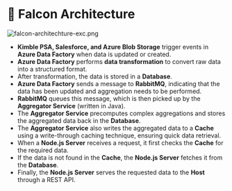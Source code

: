 # 🚀 Falcon Architecture


![falcon-architechture-exc.png](https://prod-files-secure.s3.us-west-2.amazonaws.com/2218d451-9074-449a-9e14-4ae157871206/1c5c9930-f6f6-4a85-9a15-81a64569ec14/falcon-architechture-exc.png?X-Amz-Algorithm=AWS4-HMAC-SHA256&X-Amz-Content-Sha256=UNSIGNED-PAYLOAD&X-Amz-Credential=ASIAZI2LB4667DYSPPFJ%2F20250212%2Fus-west-2%2Fs3%2Faws4_request&X-Amz-Date=20250212T005051Z&X-Amz-Expires=3600&X-Amz-Security-Token=IQoJb3JpZ2luX2VjEMT%2F%2F%2F%2F%2F%2F%2F%2F%2F%2FwEaCXVzLXdlc3QtMiJGMEQCIHipYSzPp7mIJAlgULWeB8XoxxmvT7I1JTkduTWqsGo%2BAiA3Jb2Fv2q2%2B8MOfOG%2Fx2dDESniK9VroYMEVzjyndX6ASqIBAjc%2F%2F%2F%2F%2F%2F%2F%2F%2F%2F8BEAAaDDYzNzQyMzE4MzgwNSIMkU6m3yzUX142lTSnKtwDMIskrtvtbGvPyktPU7APRO%2B9hvlBoj0AQrwupsZKGwg%2BEGyjLB9INHKfC%2FnkGpenPqxFl2zxk7u%2BRMgSPXtrj671J7vYWzy%2B8le%2Fbp1XIovB%2Bw%2BURp1aQwO2%2F6Dyj7Ud8HkWXqghbo9LDK8tI3AoH%2Fkhtwba%2BzBgCE5OdVpj%2FrBzXe%2FTH6lCkVhzJdm8Q5zkoDnp2Gz%2FSbNPtkyCqXy9tkWbDw9mitpB01jf4jMTi%2BDC%2FTe%2FU4waceh8oCPOPec6aWDUtpP3JRlGO4T8Y%2Fen6kDKvx0xpnDiwSeTCcvp%2Fcd69OG3CaOoUk4aq%2FxWsWA2L8dUwWAEgu3dOT7%2BYWzSzgQYSEJgFk9aQ%2BDemdePla%2FjbnqbwOf0YnTPf8Dij9Ek3J4EGRVCzPMZ1GiltzKMeelibg%2Bp50lnIERQ795MMq38ZfJgNXrbZluZ6iSbz841ZH8I6U5NNR9StJpYJESyWXKvQflWBZGIKQ65ziwNxTAXLA40nqzm7CCnlAzibargNvIQUMCSOfR3Sfl0ntrMpTQdmH%2FsYsKpxKSte5XGeTwfyEDC9CoaYp%2BjYEG1q%2F5bwfStXLsavFm%2BYH9cqaW%2B2bzAEyYTHNlTMEg9fWvDOqDiuCw6lv5H7QBAFeIw4MeuvQY6pgGROTBxoD66xk8B0eu42bPN6jbFsIHv8xSQ5fXSwy3qLwm0JoS2zcbIqqjDxhKljk8CjZALlOtl7OXKJSK1vHQBQP8aTDRGnDIPOCI6RmvfS3oNup%2BeoRPL0hhxoqqNV3HsdRw0o5z2uwOXRtF7Z9fm2Ban%2BuJSvhYcS2baU5F%2BG3inFvrHxDLE9CQFN066Ep%2FKerLWyadLaia32KIrL1b%2F1c3x85QV&X-Amz-Signature=392ed60ba41a759ea117b590e68435cd87c6ccf6d38e2089daedfa50046c7000&X-Amz-SignedHeaders=host&x-id=GetObject)

- **Kimble PSA, Salesforce, and Azure Blob Storage** trigger events in **Azure Data Factory** when data is updated or created.
- **Azure Data Factory** performs **data transformation** to convert raw data into a structured format.
- After transformation, the data is stored in a **Database**.
- **Azure Data Factory** sends a message to **RabbitMQ**, indicating that the data has been updated and aggregation needs to be performed.
- **RabbitMQ** queues this message, which is then picked up by the **Aggregator Service** (written in Java).
- The **Aggregator Service** precomputes complex aggregations and stores the aggregated data back in the **Database**.
- The **Aggregator Service** also writes the aggregated data to a **Cache** using a write-through caching technique, ensuring quick data retrieval.
- When a **Node.js Server** receives a request, it first checks the **Cache** for the required data.
- If the data is not found in the **Cache**, the **Node.js Server** fetches it from the **Database**.
- Finally, the **Node.js Server** serves the requested data to the **Host** through a REST API.
